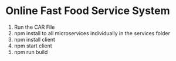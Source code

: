 # Online Fast Food Service System

1. Run the CAR File 
2. npm install to all microservices individually in the services folder
3. npm install client 
4. npm start client
5. npm run build
